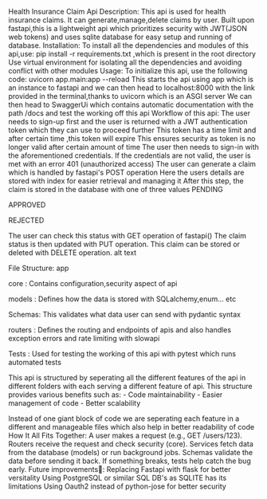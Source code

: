 Health Insurance Claim Api
Description:
This api is used for health insurance claims. It can generate,manage,delete claims by user. Built upon fastapi,this is a lightweight api which prioritizes security with JWT(JSON web tokens) and uses sqlite database for easy setup and running of database.
Installation:
To install all the dependencies and modules of this api,use:
pip install -r requirements.txt ,which is present in the root directory
Use virtual environment for isolating all the dependencies and avoiding conflict with other modules
Usage:
To initialize this api, use the following code:
uvicorn app.main:app --reload
This starts the api using app which is an instance to fastapi and we can then head to localhost:8000 with the link provided in the terminal,thanks to uvicorn which is an ASGI server
We can then head to SwaggerUi which contains automatic documentation with the path /docs and test the working off this api
Workflow of this api:
The user needs to sign-up first and the user is returned with a JWT authentication token which they can use to proceed further
This token has a time limit and after certain time ,this token will expire
This ensures security as token is no longer valid after certain amount of time
The user then needs to sign-in with the aforementioned credentials.
If the credentials are not valid, the user is met with an error 401 (unauthorized access)
The user can generate a claim which is handled by fastapi's POST operation
Here the users details are stored with index for easier retrieval and managing it
After this step, the claim is stored in the database with one of three values
PENDING

APPROVED

REJECTED

The user can check this status with GET operation of fastapi()
The claim status is then updated with PUT operation.
This claim can be stored or deleted with DELETE operation.
alt text

File Structure:
app

core : Contains configuration,security aspect of api

models : Defines how the data is stored with SQLalchemy,enum... etc

Schemas: This validates what data user can send with pydantic syntax

routers : Defines the routing and endpoints of apis and also handles exception errors and rate limiting with slowapi

Tests : Used for testing the working of this api with pytest which runs automated tests

This api is structured by seperating all the different features of the api in different folders with each serving a different feature of api. This structure provides various benefits such as: - Code maintainability - Easier management of code - Better scalability

Instead of one giant block of code we are seperating each feature in a different and manageable files which also help in better readability of code
How It All Fits Together:
A user makes a request (e.g., GET /users/123).
Routers receive the request and check security (core).
Services fetch data from the database (models) or run background jobs.
Schemas validate the data before sending it back.
If something breaks, tests help catch the bug early.
Future improvements📰:
Replacing Fastapi with flask for better versitality
Using PostgreSQL or similar SQL DB's as SQLITE has its limitations
Using Oauth2 instead of python-jose for better security
